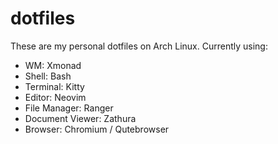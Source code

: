 # dotfiles
These are my personal dotfiles on Arch Linux. Currently using:
* WM: Xmonad
* Shell: Bash
* Terminal: Kitty
* Editor: Neovim
* File Manager: Ranger
* Document Viewer: Zathura
* Browser: Chromium / Qutebrowser
